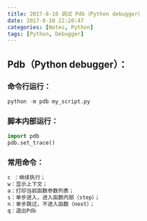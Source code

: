 ```yaml
---
title: 2017-8-10 调试 Pdb（Python debugger）
date: 2017-8-10 22:20:47
categories: [Notes, Python]
tags: [Python, Debugger]
---
```

## Pdb（Python debugger）：
### 命令行运行：
```python
python -m pdb my_script.py
```
<!--more-->
### 脚本内部运行：
```python
import pdb
pdb.set_trace()
```
### 常用命令：
```python 
c ：继续执行；
w：显示上下文；
a：打印当前函数参数列表；
s：单步进入，进入函数内部（step）；
n：单步跳过，不进入函数（next）；
q：退出Pdb
```